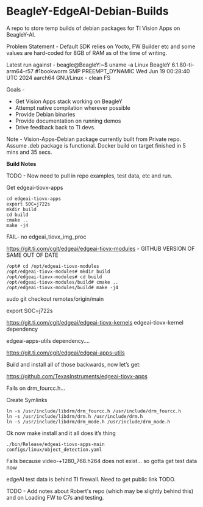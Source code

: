 # BeagleY-EdgeAI-Debian-Builds
A repo to store temp builds of debian packages for TI Vision Apps on BeagleY-AI.

Problem Statement - Default SDK relies on Yocto, FW Builder etc and some values are hard-coded for 8GB of RAM as of the time of writing. 

Latest run against - 
beagle@BeagleY:~$ uname -a
Linux BeagleY 6.1.80-ti-arm64-r57 #1bookworm SMP PREEMPT_DYNAMIC Wed Jun 19 00:28:40 UTC 2024 aarch64 GNU/Linux - clean FS

Goals - 
* Get Vision Apps stack working on BeagleY
* Attempt native compilation wherever possible
* Provide Debian binaries
* Provide documentation on running demos
* Drive feedback back to TI devs. 

Note - Vision-Apps-Debian package currently built from Private repo. Assume .deb package is functional. 
Docker build on target finished in 5 mins and 35 secs.  

**Build Notes**

TODO - Now need to pull in repo examples, test data, etc and run. 

Get edgeai-tiovx-apps

```
cd edgeai-tiovx-apps
export SOC=j722s
mkdir build
cd build
cmake ..
make -j4
```

FAIL- no edgeai_tiovx_img_proc

https://git.ti.com/cgit/edgeai/edgeai-tiovx-modules  - GITHUB VERSION OF SAME OUT OF DATE

```
/opt# cd /opt/edgeai-tiovx-modules
/opt/edgeai-tiovx-modules# mkdir build
/opt/edgeai-tiovx-modules# cd build
/opt/edgeai-tiovx-modules/build# cmake ..
/opt/edgeai-tiovx-modules/build# make -j4
```

sudo git checkout remotes/origin/main

export SOC=j722s

https://git.ti.com/cgit/edgeai/edgeai-tiovx-kernels edgeai-tiovx-kernel dependency

edgeai-apps-utils dependency….

https://git.ti.com/cgit/edgeai/edgeai-apps-utils 

Build and install all of those backwards, now let’s get:

https://github.com/TexasInstruments/edgeai-tiovx-apps

Fails on drm_fourcc.h… 

Create Symlinks

```
ln -s /usr/include/libdrm/drm_fourcc.h /usr/include/drm_fourcc.h
ln -s /usr/include/libdrm/drm.h /usr/include/drm.h
ln -s /usr/include/libdrm/drm_mode.h /usr/include/drm_mode.h
```

Ok now make install and it all does it’s thing

`./bin/Release/edgeai-tiovx-apps-main configs/linux/object_detection.yaml`

Fails because video-+1280_768.h264 does not exist… so gotta get test data now

edgeAI test data is behind TI firewall. Need to get public link TODO. 

TODO - Add notes about Robert's repo (which may be slightly behind this) and on Loading FW to C7s and testing.
